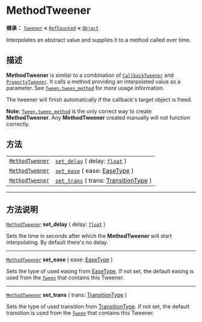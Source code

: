 <!-- ⚠ 请勿编辑本文件 ⚠ -->
<!-- 本文档使用脚本从 WeDot 引擎源码仓库生成。 -->
<!-- 生成脚本：https://github.com/WeDot-Engine/WeDot/tree/master/doc/tools/make_md.py； -->
<!-- 原文件：https://github.com/WeDot-Engine/WeDot/tree/master/doc/classes/MethodTweener.xml。 -->

<div id="_class_methodtweener"></div>

# MethodTweener

**继承：** [`Tweener`](class_tweener.md) **<** [`RefCounted`](class_refcounted.md) **<** [`Object`](class_object.md)

Interpolates an abstract value and supplies it to a method called over time.

## 描述

**MethodTweener** is similar to a combination of [`CallbackTweener`](class_callbacktweener.md) and [`PropertyTweener`](class_propertytweener.md). It calls a method providing an interpolated value as a parameter. See [`Tween.tween_method`](class_tween.md#class_tween_method_tween_method) for more usage information.

The tweener will finish automatically if the callback's target object is freed.

 **Note:** [`Tween.tween_method`](class_tween.md#class_tween_method_tween_method) is the only correct way to create **MethodTweener**. Any **MethodTweener** created manually will not function correctly.

## 方法

|||
|:-:|:--|
| [`MethodTweener`](class_methodtweener.md) | [`set_delay`](class_methodtweener.md#class_methodtweener_method_set_delay) ( delay: [`float`](class_float.md) )                    |
| [`MethodTweener`](class_methodtweener.md) | [`set_ease`](class_methodtweener.md#class_methodtweener_method_set_ease) ( ease: [EaseType](#enum_tween_easetype) )                |
| [`MethodTweener`](class_methodtweener.md) | [`set_trans`](class_methodtweener.md#class_methodtweener_method_set_trans) ( trans: [TransitionType](#enum_tween_transitiontype) ) |

<!-- rst-class:: classref-section-separator -->

---

## 方法说明

<div id="_class_methodtweener_method_set_delay"></div>

[`MethodTweener`](class_methodtweener.md) **set_delay** ( delay: [`float`](class_float.md) )<div id="class_methodtweener_method_set_delay"></div>

Sets the time in seconds after which the **MethodTweener** will start interpolating. By default there's no delay.

<!-- rst-class:: classref-item-separator -->

---

<div id="_class_methodtweener_method_set_ease"></div>

[`MethodTweener`](class_methodtweener.md) **set_ease** ( ease: [EaseType](#enum_tween_easetype) )<div id="class_methodtweener_method_set_ease"></div>

Sets the type of used easing from [EaseType](#enum_tween_easetype). If not set, the default easing is used from the [`Tween`](class_tween.md) that contains this Tweener.

<!-- rst-class:: classref-item-separator -->

---

<div id="_class_methodtweener_method_set_trans"></div>

[`MethodTweener`](class_methodtweener.md) **set_trans** ( trans: [TransitionType](#enum_tween_transitiontype) )<div id="class_methodtweener_method_set_trans"></div>

Sets the type of used transition from [TransitionType](#enum_tween_transitiontype). If not set, the default transition is used from the [`Tween`](class_tween.md) that contains this Tweener.

[^virtual]: 本方法通常需要用户覆盖才能生效。
[^const]: 本方法无副作用，不会修改该实例的任何成员变量。
[^vararg]: 本方法除了能接受在此处描述的参数外，还能够继续接受任意数量的参数。
[^constructor]: 本方法用于构造某个类型。
[^static]: 调用本方法无需实例，可直接使用类名进行调用。
[^operator]: 本方法描述的是使用本类型作为左操作数的有效运算符。
[^bitfield]: 这个值是由下列位标志构成位掩码的整数。
[^void]: 无返回值。
